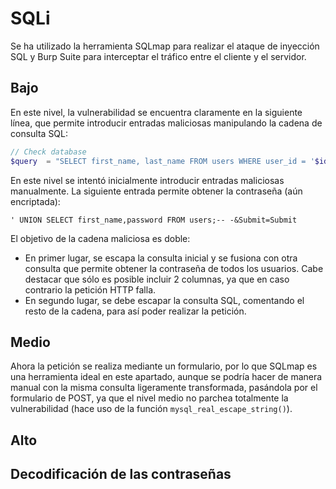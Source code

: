 # SQLi

Se ha utilizado la herramienta SQLmap para realizar el ataque de inyección SQL y Burp Suite para interceptar
el tráfico entre el cliente y el servidor.

## Bajo
En este nivel, la vulnerabilidad se encuentra claramente en la siguiente línea, que
permite introducir entradas maliciosas manipulando la cadena de consulta SQL:

```php
// Check database
$query  = "SELECT first_name, last_name FROM users WHERE user_id = '$id';"
```

En este nivel se intentó inicialmente introducir entradas maliciosas manualmente.
La siguiente entrada permite obtener la contraseña (aún encriptada):
```
' UNION SELECT first_name,password FROM users;-- -&Submit=Submit
```

El objetivo de la cadena maliciosa es doble:

- En primer lugar, se escapa la consulta inicial y se fusiona con otra consulta que permite obtener la contraseña de todos los usuarios. Cabe destacar que sólo es posible incluir 2 columnas, ya que en caso contrario la petición HTTP falla.
- En segundo lugar, se debe escapar la consulta SQL, comentando el resto de la cadena, para así poder realizar la petición.

## Medio
Ahora la petición se realiza mediante un formulario, por lo que SQLmap es una herramienta ideal en este apartado, aunque se podría hacer de manera manual con la misma consulta ligeramente transformada, pasándola por el formulario de POST, ya que el nivel medio no parchea totalmente la vulnerabilidad (hace uso de la función `mysql_real_escape_string()`).

## Alto

## Decodificación de las contraseñas